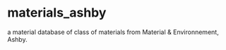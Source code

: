 # materials_ashby
a material database of class of materials from Material &amp; Environnement, Ashby.
